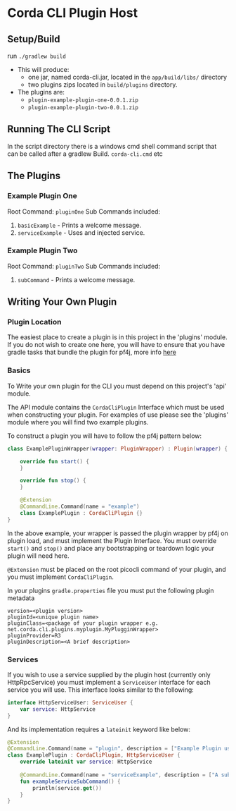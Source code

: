 # Corda CLI Plugin Host

## Setup/Build

run `./gradlew build`

* This will produce:
    * one jar, named corda-cli.jar, located in the `app/build/libs/` directory
    * two plugins zips located in `build/plugins` directory.
* The plugins are:
    * `plugin-example-plugin-one-0.0.1.zip`
    * `plugin-example-plugin-two-0.0.1.zip`

## Running The CLI Script

In the script directory there is a windows cmd shell command script that can be called after a gradlew
Build. `corda-cli.cmd` etc

## The Plugins

### Example Plugin One

Root Command: `pluginOne`
Sub Commands included:

1. `basicExample` - Prints a welcome message.
2. `serviceExample` - Uses and injected service.

### Example Plugin Two

Root Command: `pluginTwo`
Sub Commands included:

1. `subCommand` - Prints a welcome message.

## Writing Your Own Plugin
### Plugin Location

The easiest place to create a plugin is in this project in the 'plugins' module. If you do not wish to create one here,
you will have to ensure that you have gradle tasks that bundle the plugin for pf4j, more
info [here](https://pf4j.org/doc/packaging.html)

### Basics
To Write your own plugin for the CLI you must depend on this project's 'api' module.

The API module contains the `CordaCliPlugin` Interface which must be used when constructing your plugin. For examples of
use please see the 'plugins' module where you will find two example plugins.

To construct a plugin you will have to follow the pf4j pattern below:

```kotlin
class ExamplePluginWrapper(wrapper: PluginWrapper) : Plugin(wrapper) {

    override fun start() {
    }

    override fun stop() {
    }

    @Extension
    @CommandLine.Command(name = "example")
    class ExamplePlugin : CordaCliPlugin {}
}
```

In the above example, your wrapper is passed the plugin wrapper by pf4j on plugin load, and must implement the Plugin
Interface. You must override `start()` and `stop()` and place any bootstrapping or teardown logic your plugin will need
here.

`@Extension` must be placed on the root picocli command of your plugin, and you must implement `CordaCliPlugin`.

In your plugins `gradle.properties` file you must put the following plugin metadata

```properties
version=<plugin version>
pluginId=<unique plugin name>
pluginClass=<package of your plugin wrapper e.g. net.corda.cli.plugins.myplugin.MyPlugginWrapper>
pluginProvider=R3
pluginDescription=<A brief description>
```

### Services

If you wish to use a service supplied by the plugin host (currently only HttpRpcService) you must implement
a `ServiceUser` interface for each service you will use. This interface looks similar to the following:

```kotlin
interface HttpServiceUser: ServiceUser {
    var service: HttpService
}
```

And its implementation requires a `lateinit` keyword like below: 

```kotlin
@Extension
@CommandLine.Command(name = "plugin", description = ["Example Plugin using services"])
class ExamplePlugin : CordaCliPlugin, HttpServiceUser {
    override lateinit var service: HttpService
    
    @CommandLine.Command(name = "serviceExample", description = ["A subcommand that uses a service supplied by the host."])
    fun exampleServiceSubCommand() {
        println(service.get())
    }
}
```
